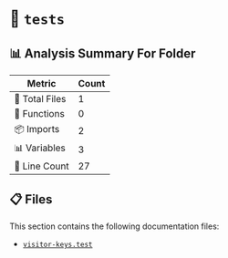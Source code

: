 # 📁 `tests`

## 📊 Analysis Summary For Folder

| Metric | Count |
|--------|-------|
| 📁 Total Files | 1 |
| 🔧 Functions | 0 |
| 📦 Imports | 2 |
| 📊 Variables | 3 |
| 🔢 Line Count | 27 |


## 📋 Files

This section contains the following documentation files:

- [`visitor-keys.test`](./visitor-keys.test.md)